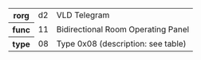 <table>
    <tr>
      <th>rorg</th>
      <td>d2</td>
      <td>VLD Telegram</td>
    </tr>
    <tr>
      <th>func</th>
      <td>11</td>
      <td>Bidirectional Room Operating Panel</td>
    </tr>
    <tr>
      <th>type</th>
      <td>08</td>
      <td>Type 0x08 (description: see table)</td>
    </tr>
  </table>